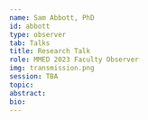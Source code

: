 ```yaml
---
name: Sam Abbott, PhD
id: abbott
type: observer
tab: Talks
title: Research Talk
role: MMED 2023 Faculty Observer
img: transmission.png
session: TBA
topic:
abstract:
bio:
---
```

